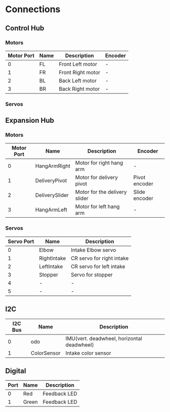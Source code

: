 # Connections

## Control Hub

### Motors

| Motor Port | Name | Description       | Encoder |
|------------|------|-------------------|---------|
| 0          | FL   | Front Left motor  | -       |
| 1          | FR   | Front Right motor | -       |
| 2          | BL   | Back Left motor   | -       |
| 3          | BR   | Back Right motor  | -       |

### Servos

## Expansion Hub

### Motors

| Motor Port | Name           | Description                   | Encoder       |
|------------|----------------|-------------------------------|---------------|
| 0          | HangArmRight   | Motor for right hang arm      | -             |
| 1          | DeliveryPivot  | Motor for delivery pivot      | Pivot encoder |
| 2          | DeliverySlider | Motor for the delivery slider | Slide encoder |
| 3          | HangArmLeft    | Motor for left hang arm       | -             |

### Servos

| Servo Port | Name        | Description               |
|------------|-------------|---------------------------|
| 0          | Elbow       | Intake Elbow servo        |
| 1          | RightIntake | CR servo for right intake |
| 2          | LeftIntake  | CR servo for left intake  |
| 3          | Stopper     | Servo for stopper         |
| 4          | -           | -                         |
| 5          | -           | -                         |



## I2C

| I2C Bus | Name        | Description                                |
|---------|-------------|--------------------------------------------|
| 0       | odo         | IMU(vert. deadwheel, horizontal deadwheel) |
| 1       | ColorSensor | Intake color sensor                        |

## Digital

| Port | Name  | Description  |
|------|-------|--------------|
| 0    | Red   | Feedback LED |
| 1    | Green | Feedback LED |
